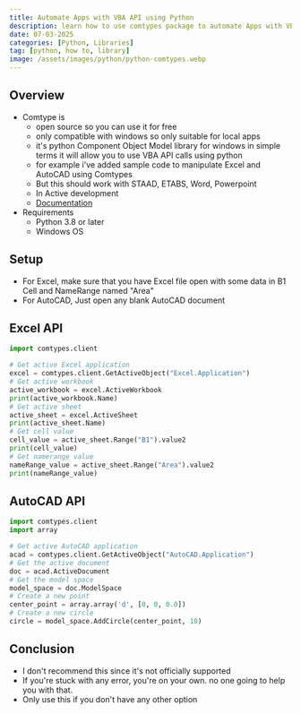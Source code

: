 ```yaml
---
title: Automate Apps with VBA API using Python
description: learn how to use comtypes package to automate Apps with VBA API
date: 07-03-2025
categories: [Python, Libraries]
tag: [python, how to, library]
image: /assets/images/python/python-comtypes.webp
---
```


## Overview
- Comtype is
  - open source so you can use it for free
  - only compatible with windows so only suitable for local apps
  - it's python Component Object Model library for windows in simple terms it will allow you to use VBA API calls using python
  - for example i've added sample code to manipulate Excel and AutoCAD using Comtypes
  - But this should work with STAAD, ETABS, Word, Powerpoint 
  - In Active development
  - [Documentation](https://comtypes.readthedocs.io/en/stable/)
- Requirements
  - Python 3.8 or later
  - Windows OS

## Setup
- For Excel, make sure that you have Excel file open with some data in B1 Cell and NameRange named "Area"
- For AutoCAD, Just open any blank AutoCAD document

## Excel API
```python
import comtypes.client

# Get active Excel application
excel = comtypes.client.GetActiveObject("Excel.Application")
# Get active workbook
active_workbook = excel.ActiveWorkbook
print(active_workbook.Name)
# Get active sheet
active_sheet = excel.ActiveSheet
print(active_sheet.Name)
# Get cell value
cell_value = active_sheet.Range("B1").value2
print(cell_value)
# Get namerange value
nameRange_value = active_sheet.Range("Area").value2
print(nameRange_value)
```

## AutoCAD API
```python
import comtypes.client
import array

# Get active AutoCAD application
acad = comtypes.client.GetActiveObject("AutoCAD.Application")
# Get the active document
doc = acad.ActiveDocument
# Get the model space
model_space = doc.ModelSpace
# Create a new point
center_point = array.array('d', [0, 0, 0.0])
# Create a new circle
circle = model_space.AddCircle(center_point, 10)
```

## Conclusion
- I don't recommend this since it's not officially supported
- If you're stuck with any error, you're on your own. no one going to help you with that.
- Only use this if you don't have any other option